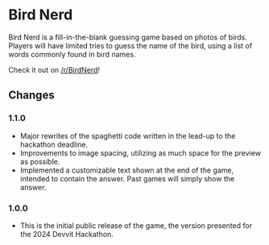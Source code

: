 # Bird Nerd

Bird Nerd is a fill-in-the-blank guessing game based on photos of birds. Players will have limited tries to guess the name of the bird, using a list of words commonly found in bird names.

Check it out on [/r/BirdNerd](https://sh.reddit.com/r/birdnerd/)!

## Changes

### 1.1.0

- Major rewrites of the spaghetti code written in the lead-up to the hackathon deadline.
- Improvements to image spacing, utilizing as much space for the preview as possible.
- Implemented a customizable text shown at the end of the game, intended to contain the answer. Past games will simply show the answer.

### 1.0.0

- This is the initial public release of the game, the version presented for the 2024 Devvit Hackathon.

